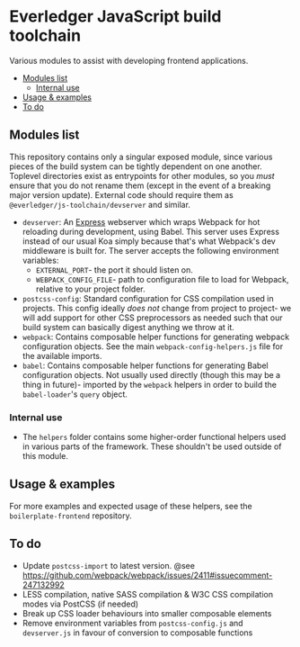 # Everledger JavaScript build toolchain

Various modules to assist with developing frontend applications.

<!-- MarkdownTOC -->

- [Modules list](#modules-list)
	- [Internal use](#internal-use)
- [Usage & examples](#usage--examples)
- [To do](#to-do)

<!-- /MarkdownTOC -->


## Modules list

This repository contains only a singular exposed module, since various pieces of the build system can be tightly dependent on one another. Toplevel directories exist as entrypoints for other modules, so you *must* ensure that you do not rename them (except in the event of a breaking major version update). External code should require them as `@everledger/js-toolchain/devserver` and similar.

- `devserver`: An [Express](http://expressjs.com/) webserver which wraps Webpack for hot reloading during development, using Babel. This server uses Express instead of our usual Koa simply because that's what Webpack's dev middleware is built for. The server accepts the following environment variables:
	- `EXTERNAL_PORT`- the port it should listen on.
	- `WEBPACK_CONFIG_FILE`- path to configuration file to load for Webpack, relative to your project folder.
- `postcss-config`: Standard configuration for CSS compilation used in projects. This config ideally *does not* change from project to project- we will add support for other CSS preprocessors as needed such that our build system can basically digest anything we throw at it.
- `webpack`: Contains composable helper functions for generating webpack configuration objects. See the main `webpack-config-helpers.js` file for the available imports.
- `babel`: Contains composable helper functions for generating Babel configuration objects. Not usually used directly (though this may be a thing in future)- imported by the `webpack` helpers in order to build the `babel-loader`'s `query` object.

### Internal use

- The `helpers` folder contains some higher-order functional helpers used in various parts of the framework. These shouldn't be used outside of this module.

## Usage & examples

For more examples and expected usage of these helpers, see the `boilerplate-frontend` repository.


## To do

- Update `postcss-import` to latest version. @see https://github.com/webpack/webpack/issues/2411#issuecomment-247132992
- LESS compilation, native SASS compilation & W3C CSS compilation modes via PostCSS (if needed)
- Break up CSS loader behaviours into smaller composable elements
- Remove environment variables from `postcss-config.js` and `devserver.js` in favour of conversion to composable functions
